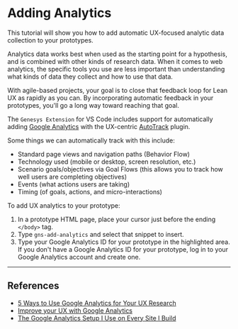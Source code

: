 Adding Analytics
================

This tutorial will show you how to add automatic UX-focused analytic data collection to your prototypes.

Analytics data works best when used as the starting point for a hypothesis, and is combined with other kinds of research data. When it comes to web analytics, the specific tools you use are less important than understanding what kinds of data they collect and how to use that data.

With agile-based projects, your goal is to close that feedback loop for Lean UX as rapidly as you can. By incorporating automatic feedback in your prototypes, you'll go a long way toward reaching that goal.

The `Genesys Extension` for VS Code includes support for automatically adding [Google Analytics](https://analytics.google.com) with the UX-centric [AutoTrack](https://ga-dev-tools.appspot.com/autotrack/) plugin.

Some things we can automatically track with this include:

- Standard page views and navigation paths (Behavior Flow)
- Technology used (mobile or desktop, screen resolution, etc.)
- Scenario goals/objectives via Goal Flows (this allows you to track how well users are completing objectives)
- Events (what actions users are taking)
- Timing (of goals, actions, and micro-interactions)

To add UX analytics to your prototype:

1. In a prototype HTML page, place your cursor just before the ending `</body>` tag.
2. Type <code>gns-add-analytics</code> and select that snippet to insert.
3. Type your Google Analytics ID for your prototype in the highlighted area. If you don't have a Google Analytics ID for your prototype, log in to your Google Analytics account and create one.

----------------------------------------------------------

References
----------
- [5 Ways to Use Google Analytics for Your UX Research](https://www.sitepoint.com/5-ways-use-google-analytics-ux-research/)
- [Improve your UX with Google Analytics](http://www.creativebloq.com/ux/improve-your-ux-google-analytics-31619685)
- [The Google Analytics Setup I Use on Every Site I Build](https://philipwalton.com/articles/the-google-analytics-setup-i-use-on-every-site-i-build/)